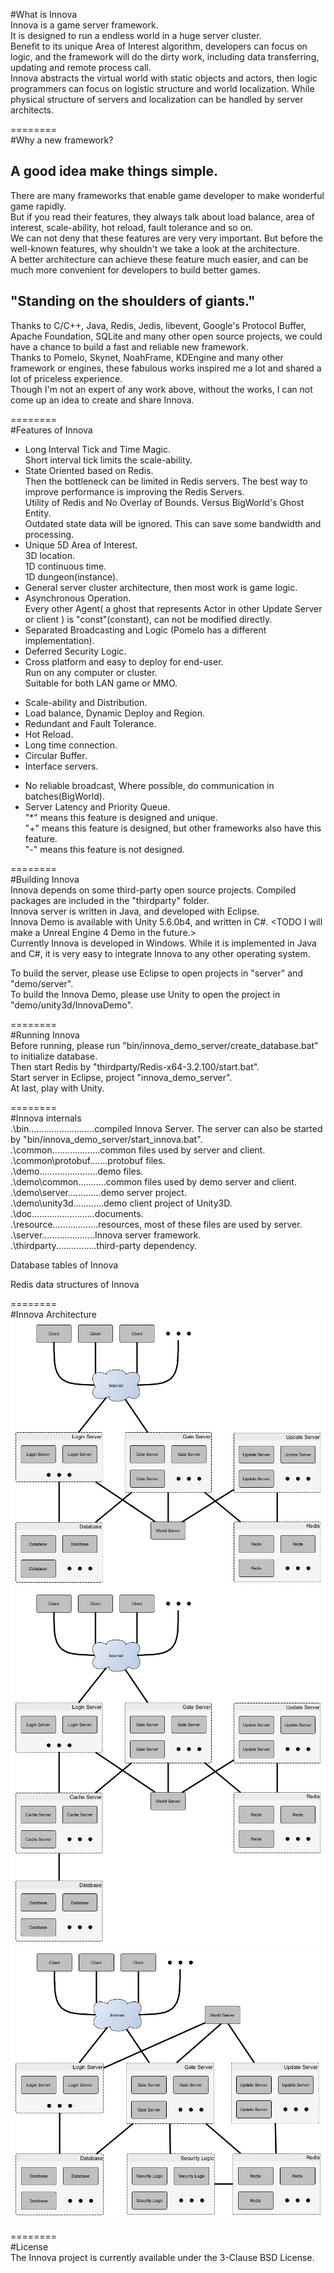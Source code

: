 #What is Innova  
Innova is a game server framework.  
It is designed to run a endless world in a huge server cluster.  
Benefit to its unique Area of Interest algorithm, developers can focus on logic, and the framework will do the dirty work, including data transferring, updating and remote process call.  
Innova abstracts the virtual world with static objects and actors, then logic programmers can focus on logistic structure and world localization. While physical structure of servers and localization can be handled by server architects.  
  
========  
#Why a new framework?  
## A good idea make things simple.  
There are many frameworks that enable game developer to make wonderful game rapidly.  
But if you read their features, they always talk about load balance, area of interest, scale-ability, hot reload, fault tolerance and so on.  
We can not deny that these features are very very important. But before the well-known features, why shouldn't we take a look at the architecture.  
A better architecture can achieve these feature much easier, and can be much more convenient for developers to build better games.  

## "Standing on the shoulders of giants."  
Thanks to C/C++, Java, Redis, Jedis, libevent, Google's Protocol Buffer, Apache Foundation, SQLite and many other open source projects, we could have a chance to build a fast and reliable new framework.  
Thanks to Pomelo, Skynet, NoahFrame, KDEngine and many other framework or engines, these fabulous works inspired me a lot and shared a lot of priceless experience.  
Though I'm not an expert of any work above, without the works, I can not come up an idea to create and share Innova.  
  
========  
#Features of Innova <TODO Details should be described in the future>  
* Long Interval Tick and Time Magic.  
Short interval tick limits the scale-ability.  
* State Oriented based on Redis.  
Then the bottleneck can be limited in Redis servers. The best way to improve performance is improving the Redis Servers.  
Utility of Redis and No Overlay of Bounds. Versus BigWorld's Ghost Entity.  
Outdated state data will be ignored. This can save some bandwidth and processing.  
* Unique 5D Area of Interest.  
3D location.  
1D continuous time.  
1D dungeon(instance).  
* General server cluster architecture, then most work is game logic.  
* Asynchronous Operation.  
Every other Agent( a ghost that represents Actor in other Update Server or client ) is "const"(constant), can not be modified directly.  
* Separated Broadcasting and Logic (Pomelo has a different implementation).  
* Deferred Security Logic.  
* Cross platform and easy to deploy for end-user.  
Run on any computer or cluster.  
Suitable for both LAN game or MMO.  
+ Scale-ability and Distribution.  
+ Load balance, Dynamic Deploy and Region.  
+ Redundant and Fault Tolerance.  
+ Hot Reload.  
+ Long time connection.  
+ Circular Buffer.  
+ Interface servers.  
- No reliable broadcast, Where possible, do communication in batches(BigWorld).  
- Server Latency and Priority Queue.  
"*" means this feature is designed and unique.  
"+" means this feature is designed, but other frameworks also have this feature.  
"-" means this feature is not designed.  
  
========  
#Building Innova  
Innova depends on some third-party open source projects. Compiled packages are included in the "thirdparty" folder.  
Innova server is written in Java, and developed with Eclipse.  
Innova Demo is available with Unity 5.6.0b4, and written in C#. <TODO I will make a Unreal Engine 4 Demo in the future.>  
Currently Innova is developed in Windows. While it is implemented in Java and C#, it is very easy to integrate Innova to any other operating system.  
  
To build the server, please use Eclipse to open projects in "server" and "demo/server".  
To build the Innova Demo, please use Unity to open the project in "demo/unity3d/InnovaDemo".  
  
========  
#Running Innova  
Before running, please run "bin/innova_demo_server/create_database.bat" to initialize database.  
Then start Redis by "thirdparty/Redis-x64-3.2.100/start.bat".  
Start server in Eclipse, project "innova_demo_server".  
At last, play with Unity.  
  
========  
#Innova internals  
.\bin..........................compiled Innova Server. The server can also be started by "bin/innova_demo_server/start_innova.bat".  
.\common...................common files used by server and client.  
.\common\protobuf.......protobuf files.  
.\demo.......................demo files.  
.\demo\common...........common files used by demo server and client.  
.\demo\server.............demo server project.  
.\demo\unity3d............demo client project of Unity3D.  
.\doc.........................documents.<TODO need to be organized>  
.\resource..................resources, most of these files are used by server.  
.\server.....................Innova server framework. <TODO I will make it a configurable process in the future.>  
.\thirdparty................third-party dependency.  
  
Database tables of Innova  
<TODO to be explained>  
  
Redis data structures of Innova  
<TODO to be explained>  
  
========  
#Innova Architecture  
<img src="https://github.com/sikanzhu/innova/blob/SikanZhu/doc/innova/A4a%20Architecture%20A.png">
<img src="https://github.com/sikanzhu/innova/blob/SikanZhu/doc/innova/A4b%20Architecture%20B.png">
<img src="https://github.com/sikanzhu/innova/blob/SikanZhu/doc/innova/A4c%20Architecture%20C.png">

========  
#License  
The Innova project is currently available under the 3-Clause BSD License.  